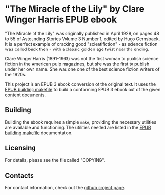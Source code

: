 "The Miracle of the Lily" by Clare Winger Harris EPUB ebook
===========================================================


"The Miracle of the Lily" was originally published in April 1928, on pages 48 to
55 of Astounding Stories Volume 3 Number 1, edited by Hugo Gernsback. It is a
perfect example of cracking good "scientifiction" - as science fiction was
called back then - with a classic golden age twist near the ending.

Clare Winger Harris (1891-1963) was not the first woman to publish science
fiction in the American pulp magazines, but she was the first to publish under
her own name. She was one one of the best science fiction writers of the 1920s.

This project is an EPUB 3 ebook conversion of the original text. It uses the
[EPUB building makefile](https://github.com/DarkerStar/epub-build-makefile)
to build a conforming EPUB 3 ebook out of the given content documents.



Building
--------

Building the ebook requires a simple `make`, providing the necessary utilities
are available and functioning. The utilities needed are listed in the
[EPUB building makefile](https://github.com/DarkerStar/epub-build-makefile)
documentation.



Licensing
---------

For details, please see the file called "COPYING".



Contacts
--------

For contact information, check out the
[github project page](https://github.com/DarkerStar/epub-clifford-the-ethics-of-belief).
